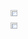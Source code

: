 <p align="center">
  <a href="https://wakatime.com/@JosephCottingham" title="🤔 What I've Been Doing" target="_blank">
    <div style="display: flex;">
     <img src="https://wakatime.com/share/@85acdb22-40e6-4d58-a20e-fdc8783c9e96/aedbb426-f7a1-4611-b51f-fe735cb76666.svg" width="50%">
     <img src="https://wakatime.com/share/@85acdb22-40e6-4d58-a20e-fdc8783c9e96/b8e85b45-f527-402d-8dd7-c7017f220c56.svg" width="50%">
    </div>
  </a>
</p>
<!--
**JosephCottingham/JosephCottingham** is a ✨ _special_ ✨ repository because its `README.md` (this file) appears on your GitHub profile.

Here are some ideas to get you started:

- 🔭 I’m currently working on ...
- 🌱 I’m currently learning ...
- 👯 I’m looking to collaborate on ...
- 🤔 I’m looking for help with ...
- 💬 Ask me about ...
- 📫 How to reach me: ...
- 😄 Pronouns: ...
- ⚡ Fun fact: ...
-->
